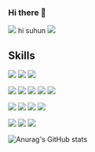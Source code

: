 ### Hi there 👋
<img src="https://capsule-render.vercel.app/api?type=waving&color=BDBDC8&height=150&section=header" />
hi suhun
<img src="https://capsule-render.vercel.app/api?type=waving&color=BDBDC8&height=150&section=footer" />

## Skills
<a><img src="https://img.shields.io/badge/Java-13448F?style=flat-square&logo=openjdk&logoColor=white"/></a>
<a><img src="https://img.shields.io/badge/SpringBoot-6DB33F?style=flat-square&logo=SpringBoot&logoColor=white"/></a>
<a><img src="https://img.shields.io/badge/Python-3776AB?style=flat-square&logo=python&logoColor=white"/></a> 

<a><img src="https://img.shields.io/badge/HTML5-E34F26?style=flat-square&logo=html5&logoColor=white"/></a>
<a><img src="https://img.shields.io/badge/CSS3-1572B6?style=flat-square&logo=css3&logoColor=white"/></a> 
<a><img src="https://img.shields.io/badge/JavaScript-F7DF1E?style=flat-square&logo=JavaScript&logoColor=black"/></a>
<a><img src="https://img.shields.io/badge/jQuery-0769AD?style=flat-square&logo=jquery&logoColor=white"/></a> 
<a><img src="https://img.shields.io/badge/React-20232A?style=flat-square&logo=react&logoColor=61DAFB"/></a> 
 
<a><img src="https://img.shields.io/badge/MySQL-4479A1?style=flat-square&logo=mysql&logoColor=white"/></a>
<a><img src="https://img.shields.io/badge/Eclipse%20IDE-2C2255?style=flat-square&logo=eclipseide&logoColor=white"/></a>
<a><img src="https://img.shields.io/badge/Visual%20Studio%20Code-007ACC?style=flat-square&logo=visualstudiocode&logoColor=white"/></a>
<a><img src="https://img.shields.io/badge/IntelliJ%20IDEA-000000?style=flat-square&logo=intellij-idea&logoColor=white"/></a>
  
<a><img src="https://img.shields.io/badge/Oracle-F80000?style=flat-square&logo=oracle&logoColor=white"/></a>
<a><img src="https://img.shields.io/badge/GitHub-181717?style=flat-square&logo=github&logoColor=white"/></a>
<a href="https://adorable-cucumber-415.notion.site/Kim-Su-Hun-098d0588311a470ebcf7f3ebffc87e41"><img src="https://img.shields.io/badge/Notion-000000?style=flat-square&logo=notion&logoColor=white"/></a>


![Anurag's GitHub stats](https://github-readme-stats.vercel.app/api?username=rlatngjs8&show_icons=true&theme=shadow_blue&locale=kr&hide=stars,contribs)

<!--
**rlatngjs8/rlatngjs8** is a ✨ _special_ ✨ repository because its `README.md` (this file) appears on your GitHub profile.

Here are some ideas to get you started:

- 🔭 I’m currently working on ...
- 🌱 I’m currently learning ...
- 👯 I’m looking to collaborate on ...
- 🤔 I’m looking for help with ...
- 💬 Ask me about ...
- 📫 How to reach me: ...
- 😄 Pronouns: ...
- ⚡ Fun fact: ...
-->

